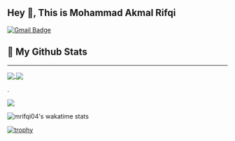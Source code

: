## Hey 👋, This is Mohammad Akmal Rifqi
[![Gmail Badge](https://img.shields.io/badge/-akmalrifqi@outlook.com-c14438?style=flat&logo=Gmail&logoColor=white&link=mailto:akmalrifqi@outlook.com)](mailto:akmalrifqi@outlook.com) 

<h2> 🔗 My Github Stats </h2>
<hr>

<a href="https://github.com/anuraghazra/github-readme-stats">
  <img align="center" src="https://github-readme-stats.vercel.app/api?username=mrifqi04&hide=stars,contribs&count_private=true&show_icons=true&bg_color=30,eb1f6a,ae81ff&title_color=fff&text_color=fff&icon_color=fff" />
</a>
<a href="https://github.com/anuraghazra/convoychat">
  <img align="center" src="https://github-readme-stats.vercel.app/api/top-langs/?username=mrifqi04&layout=compact&bg_color=30,ae81ff,eb1f6a&title_color=fff&text_color=fff&icon_color=fff" />
</a>

.

![](https://github-profile-summary-cards.vercel.app/api/cards/profile-details?username=mrifqi04&theme=monokai)

![mrifqi04's wakatime stats](https://github-readme-stats.vercel.app/api/wakatime?username=mrifqi04&bg_color=30,fc466b,ae81ff&title_color=fff&text_color=fff&icon_color=fff&layout=compact)

[![trophy](https://github-profile-trophy.vercel.app/?username=mrifqi04&theme=gruvbox&no-frame=true&column=7&margin-w=20)](https://github.com/ryo-ma/github-profile-trophy)



